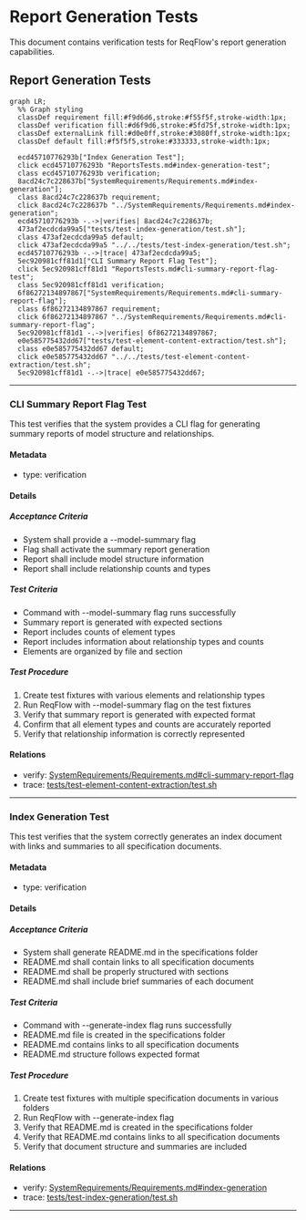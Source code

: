 # Report Generation Tests

This document contains verification tests for ReqFlow's report generation capabilities.

## Report Generation Tests
```mermaid
graph LR;
  %% Graph styling
  classDef requirement fill:#f9d6d6,stroke:#f55f5f,stroke-width:1px;
  classDef verification fill:#d6f9d6,stroke:#5fd75f,stroke-width:1px;
  classDef externalLink fill:#d0e0ff,stroke:#3080ff,stroke-width:1px;
  classDef default fill:#f5f5f5,stroke:#333333,stroke-width:1px;

  ecd45710776293b["Index Generation Test"];
  click ecd45710776293b "ReportsTests.md#index-generation-test";
  class ecd45710776293b verification;
  8acd24c7c228637b["SystemRequirements/Requirements.md#index-generation"];
  class 8acd24c7c228637b requirement;
  click 8acd24c7c228637b "../SystemRequirements/Requirements.md#index-generation";
  ecd45710776293b -.->|verifies| 8acd24c7c228637b;
  473af2ecdcda99a5["tests/test-index-generation/test.sh"];
  class 473af2ecdcda99a5 default;
  click 473af2ecdcda99a5 "../../tests/test-index-generation/test.sh";
  ecd45710776293b -.->|trace| 473af2ecdcda99a5;
  5ec920981cff81d1["CLI Summary Report Flag Test"];
  click 5ec920981cff81d1 "ReportsTests.md#cli-summary-report-flag-test";
  class 5ec920981cff81d1 verification;
  6f86272134897867["SystemRequirements/Requirements.md#cli-summary-report-flag"];
  class 6f86272134897867 requirement;
  click 6f86272134897867 "../SystemRequirements/Requirements.md#cli-summary-report-flag";
  5ec920981cff81d1 -.->|verifies| 6f86272134897867;
  e0e585775432dd67["tests/test-element-content-extraction/test.sh"];
  class e0e585775432dd67 default;
  click e0e585775432dd67 "../../tests/test-element-content-extraction/test.sh";
  5ec920981cff81d1 -.->|trace| e0e585775432dd67;
```

---

### CLI Summary Report Flag Test

This test verifies that the system provides a CLI flag for generating summary reports of model structure and relationships.

#### Metadata
  * type: verification

#### Details

##### Acceptance Criteria
- System shall provide a --model-summary flag
- Flag shall activate the summary report generation
- Report shall include model structure information
- Report shall include relationship counts and types

##### Test Criteria
- Command with --model-summary flag runs successfully
- Summary report is generated with expected sections
- Report includes counts of element types
- Report includes information about relationship types and counts
- Elements are organized by file and section

##### Test Procedure
1. Create test fixtures with various elements and relationship types
2. Run ReqFlow with --model-summary flag on the test fixtures
3. Verify that summary report is generated with expected format
4. Confirm that all element types and counts are accurately reported
5. Verify that relationship information is correctly represented

#### Relations
  * verify: [SystemRequirements/Requirements.md#cli-summary-report-flag](../SystemRequirements/Requirements.md#cli-summary-report-flag)
  * trace: [tests/test-element-content-extraction/test.sh](../../tests/test-element-content-extraction/test.sh)

---

### Index Generation Test

This test verifies that the system correctly generates an index document with links and summaries to all specification documents.

#### Metadata
  * type: verification

#### Details

##### Acceptance Criteria
- System shall generate README.md in the specifications folder
- README.md shall contain links to all specification documents
- README.md shall be properly structured with sections
- README.md shall include brief summaries of each document

##### Test Criteria
- Command with --generate-index flag runs successfully
- README.md file is created in the specifications folder
- README.md contains links to all specification documents
- README.md structure follows expected format

##### Test Procedure
1. Create test fixtures with multiple specification documents in various folders
2. Run ReqFlow with --generate-index flag
3. Verify that README.md is created in the specifications folder
4. Verify that README.md contains links to all specification documents
5. Verify that document structure and summaries are included

#### Relations
  * verify: [SystemRequirements/Requirements.md#index-generation](../SystemRequirements/Requirements.md#index-generation)
  * trace: [tests/test-index-generation/test.sh](../../tests/test-index-generation/test.sh)

---
